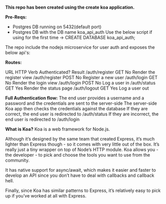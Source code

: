 **This repo has been created using the create koa application.**

**Pre-Reqs:**
 - Postgres DB running on 5432(default port)
 - Postgres DB with the DB name koa_api_auth
 Use the below script if using for the first time ->  CREATE DATABASE koa_api_auth;

The repo include the nodejs microservice for user auth and exposes the below api's:

**Routes:**

URL	                HTTP Verb	    Authenticated?	    Result
/auth/register	     GET	             No	                Render the register view
/auth/register	     POST	            No	                Register a new user
/auth/login	        GET	             No	                Render the login view
/auth/login	        POST	            No	                Log a user in
/auth/status	       GET	            Yes	                Render the status page
/auth/logout	       GET	            Yes	                Log a user out

**Full Authentication flow:**
The end user provides a username and a password and the credentials are sent to the server-side
The server-side Koa app then checks the credentials against the database
If they are correct, the end user is redirected to /auth/status
If they are incorrect, the end user is redirected to /auth/login



**What is Koa?**
Koa is a web framework for Node.js.

Although it’s designed by the same team that created Express, it’s much lighter than Express though - so it comes with very little out of the box. It’s really just a tiny wrapper on top of Node’s HTTP module. Koa allows you - the developer - to pick and choose the tools you want to use from the community.

It has native support for async/await, which makes it easier and faster to develop an API since you don’t have to deal with callbacks and callback hell.

Finally, since Koa has similar patterns to Express, it’s relatively easy to pick up if you’ve worked at all with Express.

